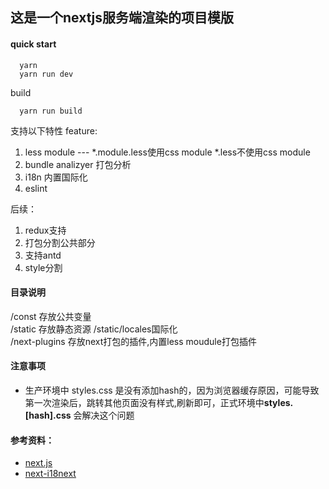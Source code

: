 ## 这是一个nextjs服务端渲染的项目模版

#### quick start

```
  yarn
  yarn run dev
```
build
```
  yarn run build
```

支持以下特性 feature:
  1. less module --- *.module.less使用css module *.less不使用css module
  2. bundle analizyer 打包分析 
  3. i18n 内置国际化
  4. eslint

后续：
  1. redux支持
  2. 打包分割公共部分
  3. 支持antd
  4. style分割

#### 目录说明
/const 存放公共变量 <br>
/static 存放静态资源 /static/locales国际化 <br>
/next-plugins 存放next打包的插件,内置less moudule打包插件 <br>

#### 注意事项
- 生产环境中 styles.css 是没有添加hash的，因为浏览器缓存原因，可能导致第一次渲染后，跳转其他页面没有样式,刷新即可，正式环境中**styles.[hash].css** 会解决这个问题

#### 参考资料：
- [next.js](https://nextjs.org)
- [next-i18next](https://github.com/isaachinman/next-i18next)